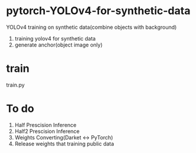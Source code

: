 # pytorch-YOLOv4-for-synthetic-data
YOLOv4 training on synthetic data(combine objects with background)

1. training yolov4 for synthetic data
2. generate anchor(object image only)

# train

train.py

# To do 

1. Half Prescision Inference
2. Half2 Prescision Inference
3. Weights Converting(Darket <-> PyTorch)
4. Release weights that training public data 
